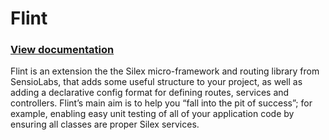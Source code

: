 # Flint

### [View documentation](https://studionone.github.io/flint/)

Flint is an extension the the Silex micro-framework and routing library from SensioLabs, that adds some useful structure to your project, as well as adding a declarative config format for defining routes, services and controllers. Flint’s main aim is to help you “fall into the pit of success”; for example, enabling easy unit testing of all of your application code by ensuring all classes are proper Silex services.
